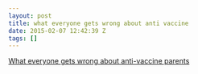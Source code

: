 ```yaml
---
layout: post
title: what everyone gets wrong about anti vaccine
date: 2015-02-07 12:42:39 Z
tags: []
---
```

[What everyone gets wrong about anti-vaccine parents](http://www.skepticalob.com/2015/01/what-everyone-gets-wrong-about-anti-vaccine-parents.html)

